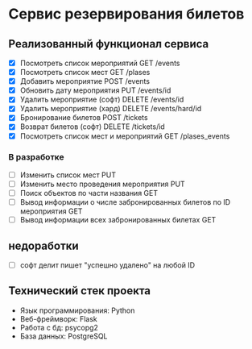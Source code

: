 # Сервис резервирования билетов

## Реализованный функционал сервиса

- [x] Посмотреть список мероприятий GET /events
- [x] Посмотреть список мест GET /plases
- [x] Добавить мероприятие POST /events
- [x] Обновить дату мероприятия PUT /events/id
- [x] Удалить мероприятие (софт) DELETE /events/id
- [x] Удалить мероприятие (хард) DELETE /events/hard/id
- [x] Бронирование билетов POST /tickets
- [x] Возврат билетов (софт) DELETE /tickets/id
- [x] Посмотреть список мест и мероприятий GET /plases_events

### В разработке

- [ ] Изменить список мест PUT
- [ ] Изменить место проведения мероприятия PUT
- [ ] Поиск объектов по части названия GET
- [ ] Вывод информации о числе забронированных билетов по ID мероприятия GET
- [ ] Вывод информации всех забронированных билетах GET

## недоработки
- [ ] софт делит пишет "успешно удалено" на любой ID

## Технический стек проекта

- Язык программирования: Python
- Веб-фреймворк: Flask
- Работа с бд: psycopg2
- База данных: PostgreSQL
